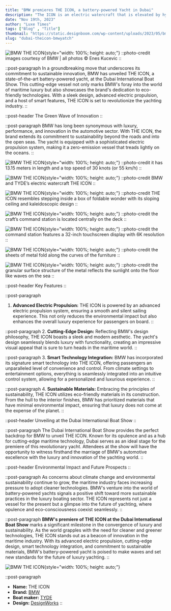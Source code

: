 ```yaml
---
title: "BMW premieres THE ICON, a battery-powered Yacht in Dubai"
description: "The ICON is an electric watercraft that is elevated by hydrofoils."
date: "Nov 19th, 2023"
author: "Luxe Times"
tags: ["Blog" , "Title"]
thumbnail: "https://static.designboom.com/wp-content/uploads/2023/05/bmw-the-icon-tyde-electric-battery-boat-cannes-designboom-ban.jpg"
slug: "dubai-theicon-bmwyatch"
---
```


<!-- IMAGE -->
![BMW THE ICON](https://static.designboom.com/wp-content/uploads/2023/05/bmw-the-icon-tyde-electric-battery-boat-cannes-designboom-ban.jpg){style="width: 100%; height: auto;"}
::photo-credit
images courtesy of BMW | all photos © Enes Kucevic
::

::post-paragraph
In a groundbreaking move that underscores its commitment to sustainable innovation, BMW has unveiled THE ICON, a state-of-the-art battery-powered yacht, at the Dubai International Boat Show. This cutting-edge vessel not only marks BMW's foray into the world of maritime luxury but also showcases the brand's dedication to eco-friendly technologies. With a sleek design, advanced electric propulsion, and a host of smart features, THE ICON is set to revolutionize the yachting industry.
::

::post-header
The Green Wave of Innovation
::

::post-paragraph
BMW has long been synonymous with luxury, performance, and innovation in the automotive sector. With THE ICON, the brand extends its commitment to sustainability beyond the roads and into the open seas. The yacht is equipped with a sophisticated electric propulsion system, making it a zero-emission vessel that treads lightly on the oceans.
::

<!-- IMAGE -->
![BMW THE ICON](https://static.designboom.com/wp-content/uploads/2023/05/bmw-the-icon-tyde-electric-battery-boat-cannes-designboom-ban2.jpg){style="width: 100%; height: auto;"}
::photo-credit
it has 13.15 meters in length and a top speed of 30 knots (or 55 km/h)
::

<!-- IMAGE -->
![BMW THE ICON](https://static.designboom.com/wp-content/uploads/2023/05/bmw-the-icon-tyde-electric-battery-boat-cannes-designboom-ban3.jpg){style="width: 100%; height: auto;"}
::photo-credit
BMW and TYDE’s electric watercraft THE ICON
::

<!-- IMAGE -->
![BMW THE ICON](https://static.designboom.com/wp-content/uploads/2023/05/bmw-the-icon-tyde-electric-battery-boat-cannes-designboom-06.jpg){style="width: 100%; height: auto;"}
::photo-credit
THE ICON resembles stepping inside a box of foldable wonder with its sloping ceiling and kaleidoscopic design
::

<!-- IMAGE -->
![BMW THE ICON](https://static.designboom.com/wp-content/uploads/2023/05/bmw-the-icon-tyde-electric-battery-boat-cannes-designboom-07.jpg){style="width: 100%; height: auto;"}
::photo-credit
the craft’s command station is located centrally on the deck
::

<!-- IMAGE -->
![BMW THE ICON](https://static.designboom.com/wp-content/uploads/2023/05/bmw-the-icon-tyde-electric-battery-boat-cannes-designboom-08.jpg){style="width: 100%; height: auto;"}
::photo-credit
the command station features a 32-inch touchscreen display with 6K resolution
::

<!-- IMAGE -->
![BMW THE ICON](https://static.designboom.com/wp-content/uploads/2023/05/bmw-the-icon-tyde-electric-battery-boat-cannes-designboom-12.jpg){style="width: 100%; height: auto;"}
::photo-credit
the sheets of metal fold along the curves of the furniture
::

<!-- IMAGE -->
![BMW THE ICON](https://static.designboom.com/wp-content/uploads/2023/05/bmw-the-icon-tyde-electric-battery-boat-cannes-designboom-13.jpg){style="width: 100%; height: auto;"}
::photo-credit
the granular surface structure of the metal reflects the sunlight onto the floor like waves on the sea
::

::post-header
Key Features
::

::post-paragraph
1. **Advanced Electric Propulsion:** THE ICON is powered by an advanced electric propulsion system, ensuring a smooth and silent sailing experience. This not only reduces the environmental impact but also enhances the overall luxury experience for passengers on board.
::

::post-paragraph
2. **Cutting-Edge Design:** Reflecting BMW's design philosophy, THE ICON boasts a sleek and modern aesthetic. The yacht's design seamlessly blends luxury with functionality, creating an impressive visual appeal that is sure to turn heads in the maritime world.
::

::post-paragraph
3. **Smart Technology Integration:** BMW has incorporated its signature smart technology into THE ICON, offering passengers an unparalleled level of convenience and control. From climate settings to entertainment options, everything is seamlessly integrated into an intuitive control system, allowing for a personalized and luxurious experience.
::

::post-paragraph
4. **Sustainable Materials:** Embracing the principles of sustainability, THE ICON utilizes eco-friendly materials in its construction. From the hull to the interior finishes, BMW has prioritized materials that have minimal environmental impact, ensuring that luxury does not come at the expense of the planet.
::

::post-header
Unveiling at the Dubai International Boat Show
::

::post-paragraph
The Dubai International Boat Show provides the perfect backdrop for BMW to unveil THE ICON. Known for its opulence and as a hub for cutting-edge maritime technology, Dubai serves as an ideal stage for the premiere of this revolutionary yacht. Attendees at the show will have the opportunity to witness firsthand the marriage of BMW's automotive excellence with the luxury and innovation of the yachting world.
::

::post-header
Environmental Impact and Future Prospects
::

::post-paragraph
As concerns about climate change and environmental sustainability continue to grow, the maritime industry faces increasing pressure to adopt cleaner technologies. BMW's venture into the world of battery-powered yachts signals a positive shift toward more sustainable practices in the luxury boating sector. THE ICON represents not just a vessel for the present but a glimpse into the future of yachting, where opulence and eco-consciousness coexist seamlessly.
::

::post-paragraph
**BMW's premiere of THE ICON at the Dubai International Boat Show** marks a significant milestone in the convergence of luxury and sustainability. As the world grapples with the need for cleaner and greener technologies, THE ICON stands out as a beacon of innovation in the maritime industry. With its advanced electric propulsion, cutting-edge design, smart technology integration, and commitment to sustainable materials, BMW's battery-powered yacht is poised to make waves and set new standards for the future of luxury yachting.
::

![BMW THE ICON](https://www.designboom.com/wp-content/uploads/2023/05/bmw-the-icon-tyde-electric-battery-boat-cannes-designboom-09.jpg){style="width: 100%; height: auto;"}

::post-paragraph
- **Name:** THE ICON
- **Brand:** [BMW](#attributes)
- **Boat maker:** [TYDE](#attributes)
- **Design:** [DesignWorks](#attributes)
::
